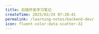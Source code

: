 ```yaml
---
title: 后端开发学习笔记
createTime: 2025/02/24 07:28:41
permalink: /learning-notes/backend-dev/
icon: fluent-color:data-scatter-32
---
```


